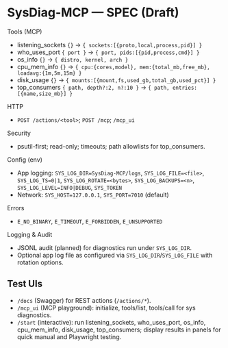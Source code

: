# SysDiag-MCP — SPEC (Draft)

Tools (MCP)
- listening_sockets `{}` → `{ sockets:[{proto,local,process,pid}] }`
- who_uses_port `{ port }` → `{ port, pids:[{pid,process,cmd}] }`
- os_info `{}` → `{ distro, kernel, arch }`
- cpu_mem_info `{}` → `{ cpu:{cores,model}, mem:{total_mb,free_mb}, loadavg:{1m,5m,15m} }`
- disk_usage `{}` → `{ mounts:[{mount,fs,used_gb,total_gb,used_pct}] }`
- top_consumers `{ path, depth?:2, n?:10 }` → `{ path, entries:[{name,size_mb}] }`

HTTP
- `POST /actions/<tool>`; `POST /mcp`; `/mcp_ui`

Security
- psutil-first; read-only; timeouts; path allowlists for top_consumers.

Config (env)
- App logging: `SYS_LOG_DIR=SysDiag-MCP/logs`, `SYS_LOG_FILE=<file>`, `SYS_LOG_TS=0|1`, `SYS_LOG_ROTATE=<bytes>`, `SYS_LOG_BACKUPS=<n>`, `SYS_LOG_LEVEL=INFO|DEBUG`, `SYS_TOKEN`
- Network: `SYS_HOST=127.0.0.1`, `SYS_PORT=7010` (default)

Errors
- `E_NO_BINARY`, `E_TIMEOUT`, `E_FORBIDDEN`, `E_UNSUPPORTED`

Logging & Audit
- JSONL audit (planned) for diagnostics run under `SYS_LOG_DIR`.
- Optional app log file as configured via `SYS_LOG_DIR`/`SYS_LOG_FILE` with rotation options.

## Test UIs
- `/docs` (Swagger) for REST actions (`/actions/*`).
- `/mcp_ui` (MCP playground): initialize, tools/list, tools/call for sys diagnostics.
- `/start` (interactive): run listening_sockets, who_uses_port, os_info, cpu_mem_info, disk_usage, top_consumers; display results in panels for quick manual and Playwright testing.
